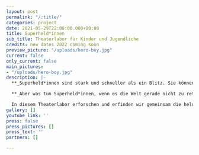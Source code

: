 ```yaml
---
layout: post
permalink: "/:title/"
categories: project
date: 2021-05-29T22:00:00.000+00:00
title: Superheld*innen
sub_title: Theaterlabor für Kinder und Jugendliche
credits: new dates 2022 coming soon
preview_picture: "/uploads/hero-boy.jpg"
current: false
only_current: false
main_pictures:
- "/uploads/hero-boy.jpg"
description: |-
  **_Superheld*innen sind stark und schneller als ein Blitz. Sie können Gedanken lesen oder durch Wände sehen. Sie können fliegen oder von Hochhaus zu Hochhaus springen. Ihr Mission: die Menschen und die Welt zu retten. Mit ihren spektakulären Outfits sind sie unverkennbar! Und dann gibt es noch diese Bösewichte, die ihnen immer wieder in die Quere kommen._**

  **_Aber was tun Superheld*innen, wenn es die Welt gerade nicht zu retten gibt? Und was ist wohl ihr Lieblingsessen? Und können sie eigentlich auch Schnupfen bekommen?_**

  In diesem Theaterlabor erforschen und erfinden wir gemeinsam die heldenhaften Abenteuer deines*r ganz persönlichen Superheld*in. Du wirst deine eigene Superkraft entdecken, gestaltest dir deine eigene Maske und schon kann die Welt gerettet werden.
gallery: []
youtube_link: ''
press: false
press_pictures: []
press_text: ''
partners: []

---
```


